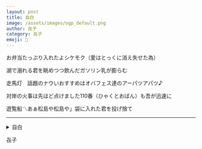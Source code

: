 ```yaml
---
layout: post
title: 自白
image: /assets/images/ogp_default.png
author: 㐂子
category: 㐂子
emoji: 🍑
---
```


<div class="tanka-area"><div class="tanka">
<p>お弁当たっぷり入れたよシケモク（愛はとっくに消え失せた為）</p>
<p>湖で溺れる君を眺めつつ飲んだガソリン乳が膨らむ</p>
<p>走馬灯　話題のナウいおすすめはオバフェス達のアーパツアパツ♪</p>
<p>対岸の火事は先ほど点けました110番（ひゃくとおばん）も吾が迅速に</p>
<p>遊覧船〽あぁ松島や松島や」袋に入れた君を投げ捨て</p></div></div>

---

<details><summary>自白</summary>
お弁当たっぷり入れたよシケモク（愛はとっくに消え失せた為）<br/>
湖で溺れる君を眺めつつ飲んだガソリン乳が膨らむ<br/>
走馬灯　話題のナウいおすすめはオバフェス達のアーパツアパツ♪<br/>
対岸の火事は先ほど点けました110番（ひゃくとおばん）も吾が迅速に<br/>
遊覧船〽あぁ松島や松島や」袋に入れた君を投げ捨て<br/>
</details>

㐂子
